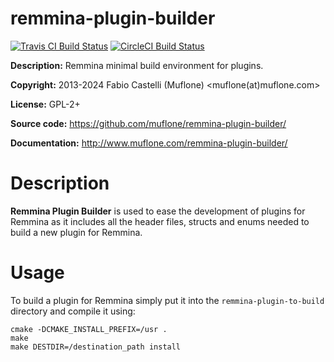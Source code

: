 # remmina-plugin-builder

[![Travis CI Build Status](https://img.shields.io/travis/com/muflone/remmina-plugin-builder/master.svg)](https://www.travis-ci.com/github/muflone/remmina-plugin-builder)
[![CircleCI Build Status](https://img.shields.io/circleci/project/github/muflone/remmina-plugin-builder/master.svg)](https://circleci.com/gh/muflone/remmina-plugin-builder)

**Description:** Remmina minimal build environment for plugins.

**Copyright:** 2013-2024 Fabio Castelli (Muflone) <muflone(at)muflone.com>

**License:** GPL-2+

**Source code:** https://github.com/muflone/remmina-plugin-builder/

**Documentation:** http://www.muflone.com/remmina-plugin-builder/

# Description

**Remmina Plugin Builder** is used to ease the development of plugins for
Remmina as it includes all the header files, structs and enums needed to
build a new plugin for Remmina.

# Usage

To build a plugin for Remmina simply put it into the `remmina-plugin-to-build`
directory and compile it using:

    cmake -DCMAKE_INSTALL_PREFIX=/usr .
    make
    make DESTDIR=/destination_path install
